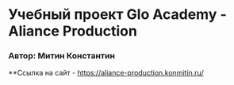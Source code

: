 # Учебный проект Glo Academy - Aliance Production

### Автор: Митин Константин

\*\*Ссылка на сайт - https://aliance-production.konmitin.ru/
